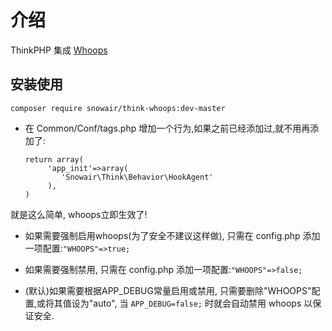 介绍
==========

ThinkPHP 集成 [Whoops](https://github.com/filp/whoops)

安装使用
------

```
composer require snowair/think-whoops:dev-master
```

* 在 Common/Conf/tags.php 增加一个行为,如果之前已经添加过,就不用再添加了:
    ```
    return array(
         'app_init'=>array(
            'Snowair\Think\Behavior\HookAgent'
         ),
    )
    ```

就是这么简单, whoops立即生效了!


* 如果需要强制启用whoops(为了安全不建议这样做), 只需在 config.php 添加一项配置:`"WHOOPS"=>true;`

* 如果需要强制禁用, 只需在 config.php 添加一项配置:`"WHOOPS"=>false;`

* (默认)如果需要根据APP_DEBUG常量启用或禁用, 只需要删除"WHOOPS"配置,或将其值设为"auto", 当 `APP_DEBUG=false;` 时就会自动禁用 whoops 以保证安全.


